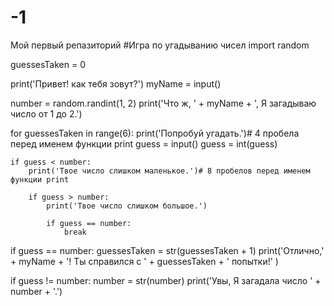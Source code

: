 # -1
Мой первый репазиторий
#Игра по угадыванию чисел
import  random

guessesTaken = 0

print('Привет! как тебя зовут?')
myName = input()

number = random.randint(1, 2)
print('Что ж, ' + myName + ', Я загадываю число от 1 до 2.')

for guessesTaken in range(6):
    print('Попробуй угадать.')# 4 пробела перед именем функции print
    guess = input()
    guess = int(guess)

    if guess < number:
        print('Твое число слишком маленькое.')# 8 пробелов перед именем функции print

        if guess > number:
            print('Твое число слишком большое.')

            if guess == number:
                break

if guess == number:
    guessesTaken = str(guessesTaken + 1)
    print('Отлично,' + myName + '! Ты справился c ' + guessesTaken + ' попытки!' )

if guess != number:
    number = str(number)
    print('Увы, Я загадала число ' + number + '.')

